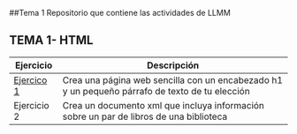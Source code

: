 ##Tema 1
Repositorio que contiene las actividades de LLMM
## TEMA 1- HTML
Ejercicio | Descripción
----------|--------------
[Ejercico 1](/Tema_1/file:///C:/Users/usuario/OneDrive/Escritorio/lenguaje_de_marcas/Tema_1/HTML.html) | Crea una página web sencilla con un encabezado h1 y un pequeño párrafo de texto de tu elección
Ejercicio 2 | Crea un documento xml que incluya información sobre un par de libros de una biblioteca

